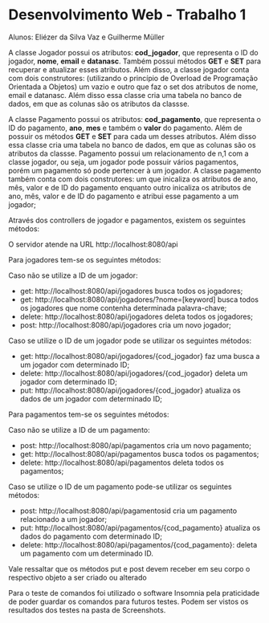 # Desenvolvimento Web - Trabalho 1
 
Alunos: Eliézer da Silva Vaz e Guilherme Müller

A classe Jogador possui os atributos: **cod_jogador**, que representa o ID do jogador, **nome**, **email** e **datanasc**. Também possui métodos **GET** e **SET** para recuperar e atualizar esses atributos. Além disso, a classe jogador conta com dois construtores: (utilizando o princípio de Overload de Programação Orientada a Objetos) um vazio e outro que faz o set dos atributos de nome, email e datanasc. Além disso essa classe cria uma tabela no banco de dados, em que as colunas são os atributos da classse.

A classe Pagamento possui os atributos: **cod_pagamento**, que representa o ID do pagamento, **ano**, **mes** e também o **valor** do pagamento. Além de possuir os métodos **GET** e **SET** para cada um desses atributos. Além disso essa classe cria uma tabela no banco de dados, em que as colunas são os atributos da classse. Pagamento possui um relacionamento de n,1 com a classe jogador, ou seja, um jogador pode possuir vários pagamentos, porém um pagamento só pode pertencer à um jogador. A classe pagamento também conta com dois construtores: um que inicaliza os atributos de ano, mês, valor e de ID do pagamento enquanto outro inicaliza os atributos de ano, mês, valor e de ID do pagamento e atribui esse pagamento a um jogador;

Através dos controllers de jogador e pagamentos, existem os seguintes métodos:

O servidor atende na URL http://localhost:8080/api

Para jogadores tem-se os seguintes métodos:

Caso não se utilize a ID de um jogador:

* get: http://localhost:8080/api/jogadores  busca todos os jogadores;<br/>
* get: http://localhost:8080/api/jogadores/?nome=[keyword]  busca todos os jogadores que nome contenha determinada palavra-chave;<br/>
* delete: http://localhost:8080/api/jogadores  deleta todos os jogadores;<br/>
* post: http://localhost:8080/api/jogadores  cria um novo jogador;<br/>

Caso se utilize o ID de um jogador pode se utilizar os seguintes métodos: <br/>

* get: http://localhost:8080/api/jogadores/{cod_jogador}  faz uma busca a um jogador com determinado ID;<br/>
* delete: http://localhost:8080/api/jogadores/{cod_jogador}  deleta um jogador com determinado ID;<br/>
* put: http://localhost:8080/api/jogadores/{cod_jogador}  atualiza os dados de um jogador com determinado ID;<br/>

Para pagamentos tem-se os seguintes métodos:

Caso não se utilize a ID de um pagamento:

* post: http://localhost:8080/api/pagamentos cria um novo pagamento;<br/>
* get: http://localhost:8080/api/pagamentos  busca todos os pagamentos; <br/>
* delete: http://localhost:8080/api/pagamentos  deleta todos os pagamentos; <br/>

Caso se utilize o ID de um pagamento pode-se utilizar os seguintes métodos:
* post: http://localhost:8080/api/pagamentosid  cria um pagamento relacionado a um jogador;<br/>
* put: http://localhost:8080/api/pagamentos/{cod_pagamento}  atualiza os dados do pagamento com determinado ID;<br/>
* delete: http://localhost:8080/api/pagamentos/{cod_pagamento}: deleta um pagamento com um determinado ID.

Vale ressaltar que os métodos put e post devem receber em seu corpo o respectivo objeto a ser criado ou alterado


Para o teste de comandos foi utilizado o software Insomnia pela praticidade de poder guardar os comandos para futuros testes. Podem ser vistos os resultados dos testes na pasta de Screenshots.
